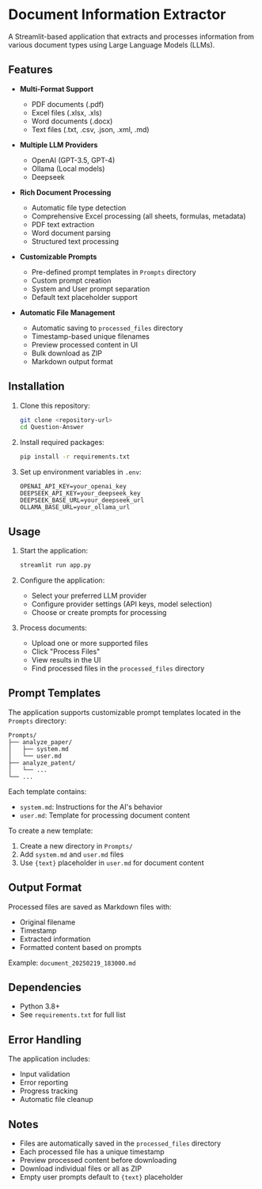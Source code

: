 # Document Information Extractor

A Streamlit-based application that extracts and processes information from various document types using Large Language Models (LLMs).

## Features

- **Multi-Format Support**
  - PDF documents (.pdf)
  - Excel files (.xlsx, .xls)
  - Word documents (.docx)
  - Text files (.txt, .csv, .json, .xml, .md)

- **Multiple LLM Providers**
  - OpenAI (GPT-3.5, GPT-4)
  - Ollama (Local models)
  - Deepseek

- **Rich Document Processing**
  - Automatic file type detection
  - Comprehensive Excel processing (all sheets, formulas, metadata)
  - PDF text extraction
  - Word document parsing
  - Structured text processing

- **Customizable Prompts**
  - Pre-defined prompt templates in `Prompts` directory
  - Custom prompt creation
  - System and User prompt separation
  - Default text placeholder support

- **Automatic File Management**
  - Automatic saving to `processed_files` directory
  - Timestamp-based unique filenames
  - Preview processed content in UI
  - Bulk download as ZIP
  - Markdown output format

## Installation

1. Clone this repository:
   ```bash
   git clone <repository-url>
   cd Question-Answer
   ```

2. Install required packages:
   ```bash
   pip install -r requirements.txt
   ```

3. Set up environment variables in `.env`:
   ```plaintext
   OPENAI_API_KEY=your_openai_key
   DEEPSEEK_API_KEY=your_deepseek_key
   DEEPSEEK_BASE_URL=your_deepseek_url
   OLLAMA_BASE_URL=your_ollama_url
   ```

## Usage

1. Start the application:
   ```bash
   streamlit run app.py
   ```

2. Configure the application:
   - Select your preferred LLM provider
   - Configure provider settings (API keys, model selection)
   - Choose or create prompts for processing

3. Process documents:
   - Upload one or more supported files
   - Click "Process Files"
   - View results in the UI
   - Find processed files in the `processed_files` directory

## Prompt Templates

The application supports customizable prompt templates located in the `Prompts` directory:

```
Prompts/
├── analyze_paper/
│   ├── system.md
│   └── user.md
├── analyze_patent/
│   └── ...
└── ...
```

Each template contains:
- `system.md`: Instructions for the AI's behavior
- `user.md`: Template for processing document content

To create a new template:
1. Create a new directory in `Prompts/`
2. Add `system.md` and `user.md` files
3. Use `{text}` placeholder in `user.md` for document content

## Output Format

Processed files are saved as Markdown files with:
- Original filename
- Timestamp
- Extracted information
- Formatted content based on prompts

Example: `document_20250219_183000.md`

## Dependencies

- Python 3.8+
- See `requirements.txt` for full list

## Error Handling

The application includes:
- Input validation
- Error reporting
- Progress tracking
- Automatic file cleanup

## Notes

- Files are automatically saved in the `processed_files` directory
- Each processed file has a unique timestamp
- Preview processed content before downloading
- Download individual files or all as ZIP
- Empty user prompts default to `{text}` placeholder
